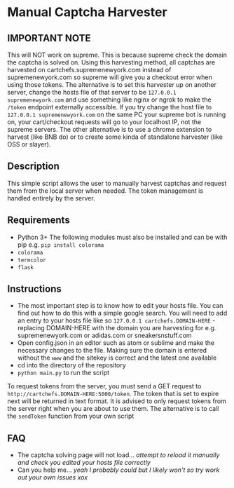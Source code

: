 # Manual Captcha Harvester

## IMPORTANT NOTE
This will NOT work on supreme. This is because supreme check the domain the captcha is solved on. Using this harvesting method, all captchas are harvested on cartchefs.supremenewyork.com instead of supremenewyork.com so supreme will give you a checkout error when using those tokens. The alternative is to set this harvester up on another server, change the hosts file of that server to be `127.0.0.1 supremenewyork.com` and use something like nginx or ngrok to make the `/token` endpoint externally accessible. If you try change the host file to `127.0.0.1 supremenewyork.com` on the same PC your supreme bot is running on, your cart/checkout requests will go to your localhost IP, not the supreme servers. The other alternative is to use a chrome extension to harvest (like BNB do) or to create some kinda of standalone harvester (like OSS or slayer).

## Description
This simple script allows the user to manually harvest captchas and request them from the local server when needed. The token management is handled entirely by the server.

## Requirements
  - Python 3+
  The following modules must also be installed and can be with pip e.g. `pip install colorama`
  - `colorama`
  - `termcolor`
  - `flask`
  
## Instructions
  - The most important step is to know how to edit your hosts file. You can find out how to do this with a simple google search. You will need to add an entry to your hosts file like so `127.0.0.1 cartchefs.DOMAIN-HERE` - replacing DOMAIN-HERE with the domain you are harvesting for e.g. supremenewyork.com or adidas.com or sneakersnstuff.com
  - Open config.json in an editor such as atom or sublime and make the necessary changes to the file. Making sure the domain is entered without the `www` and the sitekey is correct and the latest one available
  - cd into the directory of the repository
  - `python main.py` to run the script
  
  To request tokens from the server, you must send a GET request to `http://cartchefs.DOMAIN-HERE:5000/token`. The token that is set to expire next will be returned in text format. It is advised to only request tokens from the server right when you are about to use them.
  The alternative is to call the `sendToken` function from your own script
  
## FAQ
  - The captcha solving page will not load... *attempt to reload it manually and check you edited your hosts file correctly*
  - Can you help me... *yeah I probably could but I likely won't so try work out your own issues xox*
